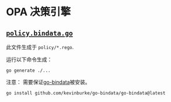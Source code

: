 # OPA 决策引擎

## [`policy.bindata.go`](policy.go)

此文件生成于 `policy/*.rego`.

运行以下命令生成：

```shell
go generate ./...
```

注意： 需要保证[go-bindata](github.com/kevinburke/go-bindata)被安装。

```shell
go install github.com/kevinburke/go-bindata/go-bindata@latest
```

